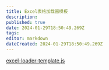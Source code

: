 ```yaml
---
title: Excel表格加载器模板
description: 
published: true
date: 2024-01-29T18:50:49.269Z
tags: 
editor: markdown
dateCreated: 2024-01-29T18:50:49.269Z
---
```


[excel-loader-template.js](https://shigure.shiro.dev/s/bOtY)